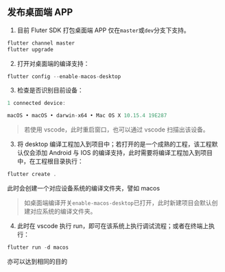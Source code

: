 ## 发布桌面端 APP

1. 目前 Fluter SDK 打包桌面端 APP 仅在`master`或`dev`分支下支持。

```dart
flutter channel master
flutter upgrade
```

2. 打开对桌面端的编译支持：

```dart
flutter config --enable-macos-desktop
```

3. 检查是否识别目前设备：

```dart
1 connected device:

macOS • macOS • darwin-x64 • Mac OS X 10.15.4 19E287
```

> 若使用 vscode，此时重启窗口，也可以通过 vscode 扫描出该设备。

3. 将 desktop 编译工程加入到项目中；若打开的是一个成熟的工程，该工程默认仅会添加 Android 与 IOS 的编译支持，此时需要将编译工程加入到项目中，在工程根目录执行：

```dart
flutter create .
```

此时会创建一个对应设备系统的编译文件夹，譬如 macos

> 如桌面端编译开关`enable-macos-desktop`已打开，此时新建项目会默认创建对应系统的编译文件夹。

4. 此时在 vscode 执行 run，即可在该系统上执行调试流程；或者在终端上执行：

```dart
flutter run -d macos
```

亦可以达到相同的目的

